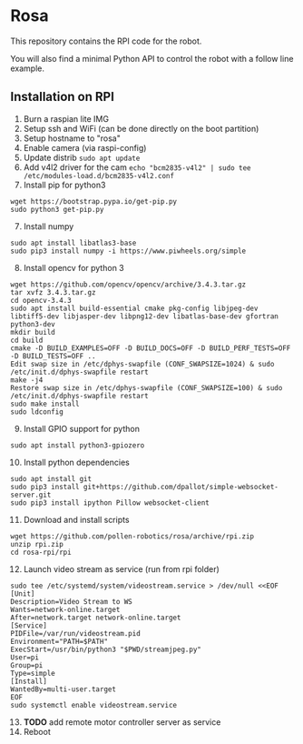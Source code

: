 # Rosa

This repository contains the RPI code for the robot.

You will also find a minimal Python API to control the robot with a follow line example.

## Installation on RPI

1. Burn a raspian lite IMG
2. Setup ssh and WiFi (can be done directly on the boot partition)
3. Setup hostname to "rosa"
4. Enable camera (via raspi-config)
5. Update distrib ```sudo apt update```
6. Add v4l2 driver for the cam ```echo "bcm2835-v4l2" | sudo tee /etc/modules-load.d/bcm2835-v4l2.conf```
7. Install pip for python3
```
wget https://bootstrap.pypa.io/get-pip.py
sudo python3 get-pip.py
```
7. Install numpy
```
sudo apt install libatlas3-base
sudo pip3 install numpy -i https://www.piwheels.org/simple
```
8. Install opencv for python 3
```
wget https://github.com/opencv/opencv/archive/3.4.3.tar.gz
tar xvfz 3.4.3.tar.gz
cd opencv-3.4.3
sudo apt install build-essential cmake pkg-config libjpeg-dev libtiff5-dev libjasper-dev libpng12-dev libatlas-base-dev gfortran python3-dev
mkdir build
cd build
cmake -D BUILD_EXAMPLES=OFF -D BUILD_DOCS=OFF -D BUILD_PERF_TESTS=OFF -D BUILD_TESTS=OFF ..
Edit swap size in /etc/dphys-swapfile (CONF_SWAPSIZE=1024) & sudo /etc/init.d/dphys-swapfile restart
make -j4
Restore swap size in /etc/dphys-swapfile (CONF_SWAPSIZE=100) & sudo /etc/init.d/dphys-swapfile restart
sudo make install
sudo ldconfig
```
9. Install GPIO support for python
```
sudo apt install python3-gpiozero
```
10. Install python dependencies
```
sudo apt install git
sudo pip3 install git+https://github.com/dpallot/simple-websocket-server.git
sudo pip3 install ipython Pillow websocket-client
```
11. Download and install scripts
```
wget https://github.com/pollen-robotics/rosa/archive/rpi.zip
unzip rpi.zip
cd rosa-rpi/rpi
```
12. Launch video stream as service (run from rpi folder)
```
sudo tee /etc/systemd/system/videostream.service > /dev/null <<EOF
[Unit]
Description=Video Stream to WS
Wants=network-online.target
After=network.target network-online.target
[Service]
PIDFile=/var/run/videostream.pid
Environment="PATH=$PATH"
ExecStart=/usr/bin/python3 "$PWD/streamjpeg.py"
User=pi
Group=pi
Type=simple
[Install]
WantedBy=multi-user.target
EOF
sudo systemctl enable videostream.service
```
13. **TODO** add remote motor controller server as service
14. Reboot
